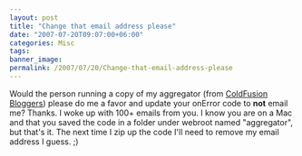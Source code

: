 ```yaml
---
layout: post
title: "Change that email address please"
date: "2007-07-20T09:07:00+06:00"
categories: Misc 
tags: 
banner_image: 
permalink: /2007/07/20/Change-that-email-address-please
---
```


Would the person running a copy of my aggregator (from <a href="http://www.coldfusionbloggers.org">ColdFusion Bloggers</a>) please do me a favor and update your onError code to <b>not</b> email me? Thanks. I woke up with 100+ emails from you. I know you are on a Mac and that you saved the code in a folder under webroot named "aggregator", but that's it. The next time I zip up the code I'll need to remove my email address I guess. ;)